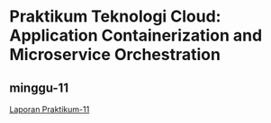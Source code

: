 <h1>Praktikum Teknologi Cloud: Application Containerization and Microservice Orchestration</h1>
<h2>minggu-11</h2>
<a href="https://github.com/nikhwanbs/tekn-cloud-computing/blob/master/minggu-11/AppContainerizationAndMicroserviceOrchestration.md">Laporan Praktikum-11</a><br>